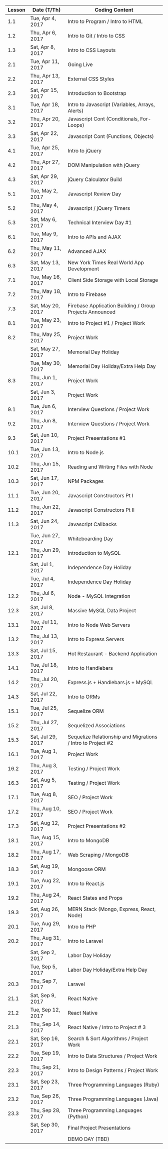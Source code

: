 |	Lesson	|	Date (T/Th)	|	Coding Content	|
|	----------------------------	|	----------------------------	|	----------------------------	|
|	1.1	|	Tue, Apr 4, 2017	|	Intro to Program / Intro to HTML 	|
|	1.2	|	Thu, Apr 6, 2017	|	Intro to Git / Intro to CSS	|
|	1.3	|	Sat, Apr 8, 2017	|	Intro to CSS Layouts	|
|	2.1	|	Tue, Apr 11, 2017	|	Going Live	|
|	2.2	|	Thu, Apr 13, 2017	|	External CSS Styles	|
|	2.3	|	Sat, Apr 15, 2017	|	Introduction to Bootstrap	|
|	3.1	|	Tue, Apr 18, 2017	|	Intro to Javascript (Variables, Arrays, Alerts)	|
|	3.2	|	Thu, Apr 20, 2017	|	Javascript Cont (Conditionals, For-Loops)	|
|	3.3	|	Sat, Apr 22, 2017	|	Javascript Cont (Functions, Objects)	|
|	4.1	|	Tue, Apr 25, 2017	|	Intro to jQuery	|
|	4.2	|	Thu, Apr 27, 2017	|	DOM Manipulation with jQuery	|
|	4.3	|	Sat, Apr 29, 2017	|	jQuery Calculator Build	|
|	5.1	|	Tue, May 2, 2017	|	Javascript Review Day	|
|	5.2	|	Thu, May 4, 2017	|	Javascript / jQuery Timers	|
|	5.3	|	Sat, May 6, 2017	|	Technical Interview Day #1	|
|	6.1	|	Tue, May 9, 2017	|	Intro to APIs and AJAX	|
|	6.2	|	Thu, May 11, 2017	|	Advanced AJAX	|
|	6.3	|	Sat, May 13, 2017	|	New York Times Real World App Development	|
|	7.1	|	Tue, May 16, 2017	|	Client Side Storage with Local Storage	|
|	7.2	|	Thu, May 18, 2017	|	Intro to Firebase	|
|	7.3	|	Sat, May 20, 2017	|	Firebase Application Building / Group Projects Announced	|
|	8.1	|	Tue, May 23, 2017	|	Intro to Project #1 / Project Work	|
|	8.2	|	Thu, May 25, 2017	|	Project Work	|
|		|	Sat, May 27, 2017	|	Memorial Day Holiday	|
|		|	Tue, May 30, 2017	|	Memorial Day Holiday/Extra Help Day	|
|	8.3	|	Thu, Jun 1, 2017	|	Project Work	|
|		|	Sat, Jun 3, 2017	|	Project Work	|
|	9.1	|	Tue, Jun 6, 2017	|	Interview Questions / Project Work	|
|	9.2	|	Thu, Jun 8, 2017	|	Interview Questions / Project Work	|
|	9.3	|	Sat, Jun 10, 2017	|	Project Presentations #1	|
|	10.1	|	Tue, Jun 13, 2017	|	Intro to Node.js	|
|	10.2	|	Thu, Jun 15, 2017	|	Reading and Writing Files with Node	|
|	10.3	|	Sat, Jun 17, 2017	|	NPM Packages	|
|	11.1	|	Tue, Jun 20, 2017	|	Javascript Constructors Pt I	|
|	11.2	|	Thu, Jun 22, 2017	|	Javascript Constructors Pt II	|
|	11.3	|	Sat, Jun 24, 2017	|	Javascript Callbacks	|
|		|	Tue, Jun 27, 2017	|	Whiteboarding Day	|
|	12.1	|	Thu, Jun 29, 2017	|	Introduction to MySQL	|
|		|	Sat, Jul 1, 2017	|	Independence Day Holiday	|
|		|	Tue, Jul 4, 2017	|	Independence Day Holiday	|
|	12.2	|	Thu, Jul 6, 2017	|	Node - MySQL Integration	|
|	12.3	|	Sat, Jul 8, 2017	|	Massive MySQL Data Project	|
|	13.1	|	Tue, Jul 11, 2017	|	Intro to Node Web Servers	|
|	13.2	|	Thu, Jul 13, 2017	|	Intro to Express Servers	|
|	13.3	|	Sat, Jul 15, 2017	|	Hot Restaurant - Backend Application	|
|	14.1	|	Tue, Jul 18, 2017	|	Intro to Handlebars	|
|	14.2	|	Thu, Jul 20, 2017	|	Express.js + Handlebars.js + MySQL	|
|	14.3	|	Sat, Jul 22, 2017	|	Intro to ORMs	|
|	15.1	|	Tue, Jul 25, 2017	|	Sequelize ORM	|
|	15.2	|	Thu, Jul 27, 2017	|	Sequelized Associations	|
|	15.3	|	Sat, Jul 29, 2017	|	Sequelize Relationship and Migrations  / Intro to Project #2	|
|	16.1	|	Tue, Aug 1, 2017	|	Project Work 	|
|	16.2	|	Thu, Aug 3, 2017	|	Testing / Project Work	|
|	16.3	|	Sat, Aug 5, 2017	|	Testing / Project Work	|
|	17.1	|	Tue, Aug 8, 2017	|	SEO / Project Work	|
|	17.2	|	Thu, Aug 10, 2017	|	SEO / Project Work	|
|	17.3	|	Sat, Aug 12, 2017	|	Project Presentations #2	|
|	18.1	|	Tue, Aug 15, 2017	|	Intro to MongoDB	|
|	18.2	|	Thu, Aug 17, 2017	|	Web Scraping / MongoDB	|
|	18.3	|	Sat, Aug 19, 2017	|	Mongoose ORM	|
|	19.1	|	Tue, Aug 22, 2017	|	Intro to React.js	|
|	19.2	|	Thu, Aug 24, 2017	|	React States and Props	|
|	19.3	|	Sat, Aug 26, 2017	|	MERN Stack (Mongo, Express, React, Node)	|
|	20.1	|	Tue, Aug 29, 2017	|	Intro to PHP	|
|	20.2	|	Thu, Aug 31, 2017	|	Intro to Laravel	|
|		|	Sat, Sep 2, 2017	|	Labor Day Holiday	|
|		|	Tue, Sep 5, 2017	|	Labor Day Holiday/Extra Help Day 	|
|	20.3	|	Thu, Sep 7, 2017	|	Laravel	|
|	21.1	|	Sat, Sep 9, 2017	|	React Native	|
|	21.2	|	Tue, Sep 12, 2017	|	React Native	|
|	21.3	|	Thu, Sep 14, 2017	|	React Native / Intro to Project # 3	|
|	22.1	|	Sat, Sep 16, 2017	|	Search & Sort Algorithms  / Project Work	|
|	22.2	|	Tue, Sep 19, 2017	|	Intro to Data Structures / Project Work	|
|	22.3	|	Thu, Sep 21, 2017	|	Intro to Design Patterns / Project Work	|
|	23.1	|	Sat, Sep 23, 2017	|	Three Programming Languages (Ruby)	|
|	23.2	|	Tue, Sep 26, 2017	|	Three Programming Languages (Java)	|
|	23.3	|	Thu, Sep 28, 2017	|	Three Programming Languages (Python)	|
|		|	Sat, Sep 30, 2017	|	Final Project Presentations	|
|		|		|	DEMO DAY (TBD)	|
